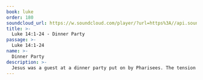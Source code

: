 ```yaml
---
book: luke
order: 180
soundcloud_url: https://w.soundcloud.com/player/?url=https%3A//api.soundcloud.com/tracks/
title: >-
  Luke 14:1-24 - Dinner Party
passage: >-
  Luke 14:1-24
name: >-
  Dinner Party
description: >-
  Jesus was a guest at a dinner party put on by Pharisees. The tension was high. A dramatic incident takes place that exposes our rigidity and Jesus&#039 flexibility.
---
```


